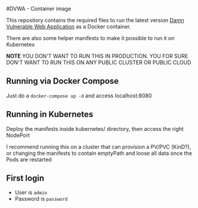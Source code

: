 #DVWA - Container image

This repository contains the required files to run the latest version [Damn Vulnerable Web Application](https://github.com/digininja/DVWA/) as a Docker container.

There are also some helper manifests to make it possible to run it on Kubernetes

**NOTE** YOU DON'T WANT TO RUN THIS IN PRODUCTION. YOU FOR SURE DON'T WANT TO RUN THIS ON ANY PUBLIC CLUSTER OR PUBLIC CLOUD

## Running via Docker Compose

Just do a `docker-compose up -d` and access localhost:8080

## Running in Kubernetes

Deploy the manifests inside kubernetes/ directory, then access the right NodePort

I recommend running this on a cluster that can provision a PV/PVC (KinD?), or changing the manifests to contain emptyPath and loose all data once the Pods are restarted

## First login
* User is `admin`
* Password is `password`
